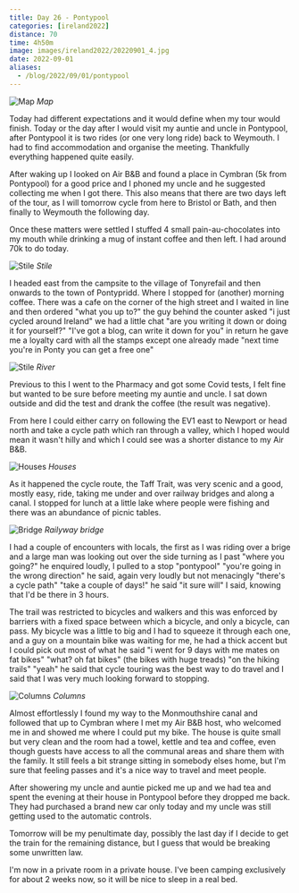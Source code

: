 ```yaml
--- 
title: Day 26 - Pontypool
categories: [ireland2022]
distance: 70
time: 4h50m
image: images/ireland2022/20220901_4.jpg
date: 2022-09-01
aliases:
  - /blog/2022/09/01/pontypool
---
```


![Map](/images/ireland2022/20220901_map.jpg) 
*Map*

Today had different expectations and it would define when my tour would
finish. Today or the day after I would visit my auntie and uncle in Pontypool,
after Pontypool it is two rides (or one very long ride) back to Weymouth. I
had to find accommodation and organise the meeting. Thankfully everything
happened quite easily.

After waking up I looked on Air B&B and found a place in Cymbran (5k from
Pontypool) for a good price and I phoned my uncle and he suggested collecting
me when I got there. This also means that there are two days left of the tour,
as I will tomorrow cycle from here to Bristol or Bath, and then finally to
Weymouth the following day.

Once these matters were settled I stuffed 4 small pain-au-chocolates into my
mouth while drinking a mug of instant coffee and then left. I had around 70k
to do today.

![Stile](/images/ireland2022/20220901_1.jpg) 
*Stile*

I headed east from the campsite to the village of Tonyrefail and then onwards
to the town of Pontypridd. Where I stopped for (another) morning coffee. There
was a cafe on the corner of the high street and I waited in line and then
ordered "what you up to?" the guy behind the counter asked "i just cycled
around Ireland" we had a little chat "are you writing it down or doing it for
yourself?" "I've got a blog, can write it down for you" in return he gave me a
loyalty card with all the stamps except one already made "next time you're in
Ponty you can get a free one"

![Stile](/images/ireland2022/20220901_2.jpg) 
*River*

Previous to this I went to the Pharmacy and got some Covid tests, I felt fine
but wanted to be sure before meeting my auntie and uncle. I sat down outside
and did the test and drank the coffee (the result was negative).

From here I could either carry on following the EV1 east to Newport or head
north and take a cycle path which ran through a valley, which I hoped would
mean it wasn't hilly and which I could see was a shorter distance to my Air
B&B.

![Houses](/images/ireland2022/20220901_3.jpg) 
*Houses*

As it happened the cycle route, the Taff Trait, was very scenic and a good,
mostly easy, ride, taking me under and over railway bridges and along a canal.
I stopped for lunch at a little lake where people were fishing and there was
an abundance of picnic tables.

![Bridge](/images/ireland2022/20220901_4.jpg) 
*Railyway bridge*

I had a couple of encounters with locals, the first as I was riding over a
brige and a large man was looking out over the side turning as I past "where
you going?" he enquired loudly, I pulled to a stop "pontypool" "you're going
in the wrong direction" he said, again very loudly but not menacingly "there's
a cycle path" "take a couple of days!" he said "it sure will" I said, knowing
that I'd be there in 3 hours.

The trail was restricted to bicycles and walkers and this was enforced by
barriers with a fixed space between which a bicycle, and only a bicycle, can
pass. My bicycle was a little to big and I had to squeeze it through each one,
and a guy on a mountain bike was waiting for me, he had a thick accent but I
could pick out most of what he said "i went for 9 days with me mates on fat
bikes" "what? oh fat bikes" (the bikes with huge treads) "on the hiking
trails" "yeah" he said that cycle touring was the best way to do travel and I
said that I was very much looking forward to stopping.

![Columns](/images/ireland2022/20220901_5.jpg) 
*Columns*

Almost effortlessly I found my way to the Monmouthshire canal and followed
that up to Cymbran where I met my Air B&B host, who welcomed me in and showed
me where I could put my bike. The house is quite small but very clean and the
room had a towel, kettle and tea and coffee, even though guests have access to
all the communal areas and share them with the family. It still feels a bit
strange sitting in somebody elses home, but I'm sure that feeling passes and
it's a nice way to travel and meet people.

After showering my uncle and auntie picked me up and we had tea and spent the
evening at their house in Pontypool before they dropped me back. They had
purchased a brand new car only today and my uncle was still getting used to
the automatic controls.

Tomorrow will be my penultimate day, possibly the last day if I decide to get
the train for the remaining distance, but I guess that would be breaking some
unwritten law.

I'm now in a private room in a private house. I've been camping exclusively
for about 2 weeks now, so it will be nice to sleep in a real bed.


